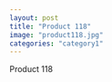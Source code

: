 ```yaml
---
layout: post
title: "Product 118"
image: "product118.jpg"
categories: "category1"
---
```

Product 118
